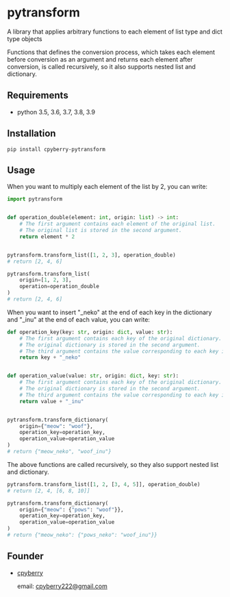 # pytransform

A library that applies arbitrary functions to each element of list type and dict type objects

Functions that defines the conversion process, which takes each element before conversion as an argument and returns each element after conversion, is called recursively, so it also supports nested list and dictionary.

## Requirements

* python 3.5, 3.6, 3.7, 3.8, 3.9

## Installation

```shell
pip install cpyberry-pytransform
```

## Usage

When you want to multiply each element of the list by 2, you can write:

```python
import pytransform


def operation_double(element: int, origin: list) -> int:
	# The first argument contains each element of the original list.
	# The original list is stored in the second argument.
	return element * 2


pytransform.transform_list([1, 2, 3], operation_double)
# return [2, 4, 6]

pytransform.transform_list(
	origin=[1, 2, 3],
	operation=operation_double
)
# return [2, 4, 6]
```

When you want to insert "_neko" at the end of each key in the dictionary and "_inu" at the end of each value, you can write:

```python
def operation_key(key: str, origin: dict, value: str):
	# The first argument contains each key of the original dictionary.
	# The original dictionary is stored in the second argument.
	# The third argument contains the value corresponding to each key in the original dictionary.
	return key + "_neko"


def operation_value(value: str, origin: dict, key: str):
	# The first argument contains each key of the original dictionary.
	# The original dictionary is stored in the second argument.
	# The third argument contains the value corresponding to each key in the original dictionary.
	return value + "_inu"


pytransform.transform_dictionary(
	origin={"meow": "woof"},
	operation_key=operation_key,
	operation_value=operation_value
)
# return {"meow_neko", "woof_inu"}
```

The above functions are called recursively, so they also support nested list and dictionary.

```python
pytransform.transform_list([1, 2, [3, 4, 5]], operation_double)
# return [2, 4, [6, 8, 10]]

pytransform.transform_dictionary(
	origin={"meow": {"pows": "woof"}},
	operation_key=operation_key,
	operation_value=operation_value
)
# return {"meow_neko": {"pows_neko": "woof_inu"}}
```

## Founder

* [cpyberry](https://github.com/cpyberry)

	email: cpyberry222@gmail.com
